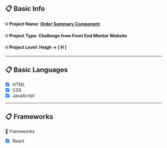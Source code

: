 ## :clipboard: Basic Info
   #### :bulb: Project Name: [**Order Summary Component**](https://a7m3d000.github.io/Order-Summary-Component/)
   #### :bulb: Project Type: **Challenge** from **Front End Mentor** Website 
   #### :bulb: Project Level: **Heigh** -> **[ H ]**

---

## :clipboard: Basic Languages
 - [x] HTML
 - [x] CSS
 - [x] JavaScript

---

## :clipboard: Frameworks
 :pushpin: Frameworks
   - [x] React

